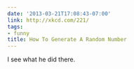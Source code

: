 ```yaml
---
date: '2013-03-21T17:08:43-07:00'
link: http://xkcd.com/221/
tags:
- funny
title: How To Generate A Random Number
---
```


I see what he did there.
